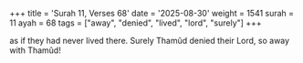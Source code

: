 +++
title = 'Surah 11, Verses 68'
date = '2025-08-30'
weight = 1541
surah = 11
ayah = 68
tags = ["away", "denied", "lived", "lord", "surely"]
+++

as if they had never lived there. Surely Thamûd denied their Lord, so away with Thamûd!